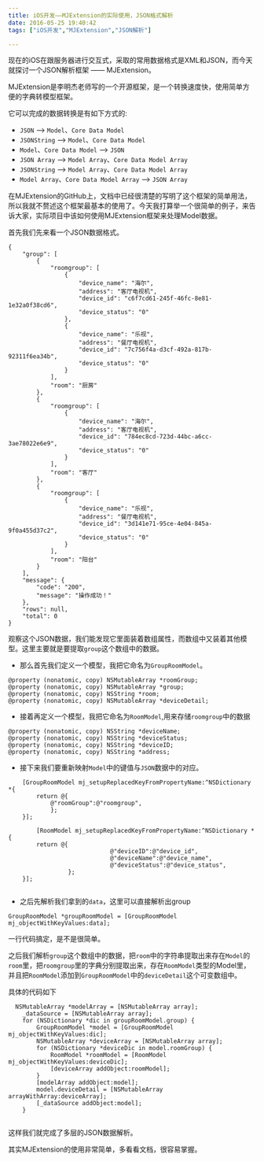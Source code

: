 ```yaml
---
title: iOS开发——MJExtension的实际使用，JSON格式解析
date: 2016-05-25 19:40:42
tags: ["iOS开发","MJExtension","JSON解析"]

---
```


现在的iOS在跟服务器进行交互式，采取的常用数据格式是XML和JSON，而今天就探讨一个JSON解析框架 —— MJExtension。

MJExtension是李明杰老师写的一个开源框架，是一个转换速度快，使用简单方便的字典转模型框架。

<!--more-->

它可以完成的数据转换是有如下方式的:

* `JSON` --> `Model`、`Core Data Model`
* `JSONString` --> `Model`、`Core Data Model`
* `Model`、`Core Data Model` --> `JSON`
* `JSON Array` --> `Model Array`、`Core Data Model Array`
* `JSONString` --> `Model Array`、`Core Data Model Array`
* `Model Array`、`Core Data Model Array` --> `JSON Array`

在MJExtension的GitHub上，文档中已经很清楚的写明了这个框架的简单用法，所以我就不赘述这个框架最基本的使用了。今天我打算举一个很简单的例子，来告诉大家，实际项目中该如何使用MJExtension框架来处理Model数据。

首先我们先来看一个JSON数据格式。

```objc
{
    "group": [
        {
            "roomgroup": [
                {
                    "device_name": "海尔",
                    "address": "客厅电视机",
                    "device_id": "c6f7cd61-245f-46fc-8e81-1e32a0f38cd6",
                    "device_status": "0"
                },
                {
                    "device_name": "乐视",
                    "address": "餐厅电视机",
                    "device_id": "7c756f4a-d3cf-492a-817b-92311f6ea34b",
                    "device_status": "0"
                }
            ],
            "room": "厨房"
        },
        {
            "roomgroup": [
                {
                    "device_name": "海尔",
                    "address": "客厅电视机",
                    "device_id": "784ec8cd-723d-44bc-a6cc-3ae78022e6e9",
                    "device_status": "0"
                }
            ],
            "room": "客厅"
        },
        {
            "roomgroup": [
                {
                    "device_name": "乐视",
                    "address": "餐厅电视机",
                    "device_id": "3d141e71-95ce-4e04-845a-9f0a455d37c2",
                    "device_status": "0"
                }
            ],
            "room": "阳台"
        }
    ],
    "message": {
        "code": "200",
        "message": "操作成功！"
    },
    "rows": null,
    "total": 0
}
```

观察这个JSON数据，我们能发现它里面装着数组属性，而数组中又装着其他模型。这里主要就是要提取`group`这个数组中的数据。

* 那么首先我们定义一个模型，我把它命名为`GroupRoomModel`。

```objc
@property (nonatomic, copy) NSMutableArray *roomGroup;
@property (nonatomic, copy) NSMutableArray *group; 
@property (nonatomic, copy) NSString *room; 
@property (nonatomic, copy) NSMutableArray *deviceDetail;

```

* 接着再定义一个模型，我把它命名为`RoomModel`,用来存储`roomgroup`中的数据

```objc
@property (nonatomic, copy) NSString *deviceName;   
@property (nonatomic, copy) NSString *deviceStatus; 
@property (nonatomic, copy) NSString *deviceID;     
@property (nonatomic, copy) NSString *address;      
```


* 接下来我们要重新映射`Model`中的键值与`JSON`数据中的对应。

```objc
    [GroupRoomModel mj_setupReplacedKeyFromPropertyName:^NSDictionary *{
        return @{
            @"roomGroup":@"roomgroup",
            };
    }];
    
        [RoomModel mj_setupReplacedKeyFromPropertyName:^NSDictionary *{
        return @{
                             @"deviceID":@"device_id",
                             @"deviceName":@"device_name",
                             @"deviceStatus":@"device_status",
                 };
    }];
    
```

* 之后先解析我们拿到的`data`，这里可以直接解析出group

```objc
GroupRoomModel *groupRoomModel = [GroupRoomModel mj_objectWithKeyValues:data];
```

一行代码搞定，是不是很简单。

之后我们解析`group`这个数组中的数据，把`room`中的字符串提取出来存在`Model`的`room`里，把`roomgroup`里的字典分别提取出来，存在`RoomModel`类型的Model里，并且把`RoomModel`添加到`GroupRoomModel`中的`deviceDetail`这个可变数组中。

具体的代码如下

```objc
  NSMutableArray *modelArray = [NSMutableArray array];
    _dataSource = [NSMutableArray array];
    for (NSDictionary *dic in groupRoomModel.group) {
        GroupRoomModel *model = [GroupRoomModel mj_objectWithKeyValues:dic];
        NSMutableArray *deviceArray = [NSMutableArray array];
        for (NSDictionary *deviceDic in model.roomGroup) {
            RoomModel *roomModel = [RoomModel mj_objectWithKeyValues:deviceDic];
            [deviceArray addObject:roomModel];
        }
        [modelArray addObject:model];
        model.deviceDetail = [NSMutableArray arrayWithArray:deviceArray];
        [_dataSource addObject:model];
    }


```

这样我们就完成了多层的JSON数据解析。

其实MJExtension的使用非常简单，多看看文档，很容易掌握。